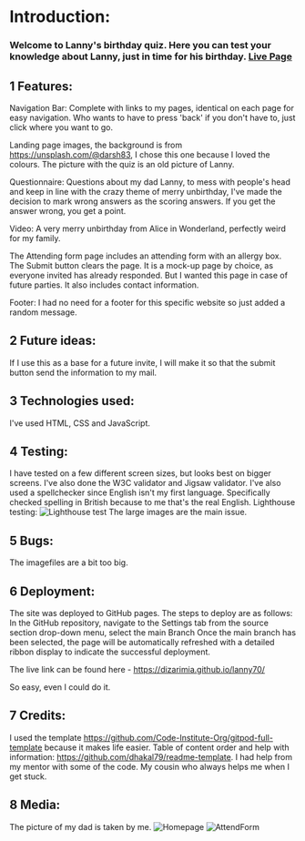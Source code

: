 

# Introduction:

### Welcome to Lanny's birthday quiz. Here you can test your knowledge about Lanny, just in time for his birthday. <a href="https://dizarimia.github.io/lanny70/" target="_blank">Live Page</a>


## 1 Features:

Navigation Bar: Complete with links to my pages, identical on each page for easy navigation. Who wants to have to press 'back' if you don't have to, just click where you want to go.

Landing page images, the background is from https://unsplash.com/@darsh83, I chose this one because I loved the colours. The picture with the quiz is an old picture of Lanny. 

Questionnaire: Questions about my dad Lanny, to mess with people's head and keep in line with the crazy theme of merry unbirthday, I've made the decision to mark wrong answers as the scoring answers. If you get the answer wrong, you get a point.

Video: A very merry unbirthday from Alice in Wonderland, perfectly weird for my family.

The Attending form page includes an attending form with an allergy box. The Submit button clears the page. It is a mock-up page by choice, as everyone invited has already responded. But I wanted this page in case of future parties.
It also includes contact information.

Footer: I had no need for a footer for this specific website so just added a random message.

## 2 Future ideas: 
If I use this as a base for a future invite, I will make it so that the submit button send the information to my mail. 

## 3 Technologies used: 
I've used HTML, CSS and JavaScript.

## 4 Testing: 
I have tested on a few different screen sizes, but looks best on bigger screens. I've also done the W3C validator and Jigsaw validator. I've also used a spellchecker since English isn't my first language. Specifically checked spelling in British because to me that's the real English. Lighthouse testing: ![Lighthouse test](https://github.com/Dizarimia/lanny70/blob/main/assets/images/lighthouse.png?) The large images are the main issue.

## 5 Bugs: 
The imagefiles are a bit too big.

## 6 Deployment: 
The site was deployed to GitHub pages. The steps to deploy are as follows: In the GitHub repository, navigate to the Settings tab from the source section drop-down menu, select the main Branch Once the main branch has been selected, the page will be automatically refreshed with a detailed ribbon display to indicate the successful deployment.

The live link can be found here - https://dizarimia.github.io/lanny70/

So easy, even I could do it.

## 7 Credits: 
I used the template https://github.com/Code-Institute-Org/gitpod-full-template because it makes life easier. Table of content order and help with information: https://github.com/dhakal79/readme-template.
I had help from my mentor with some of the code. 
My cousin who always helps me when I get stuck.

## 8 Media: 
The picture of my dad is taken by me. ![Homepage](https://github.com/Dizarimia/lanny70/blob/main/assets/images/home.jpg?) ![AttendForm](https://github.com/Dizarimia/lanny70/blob/main/assets/images/attend.png?) 